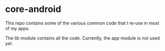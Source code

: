 # core-android

This repo contains some of the various common code that I re-use in most of my apps.

The lib module contains all the code. Currently, the app module is not used yet.